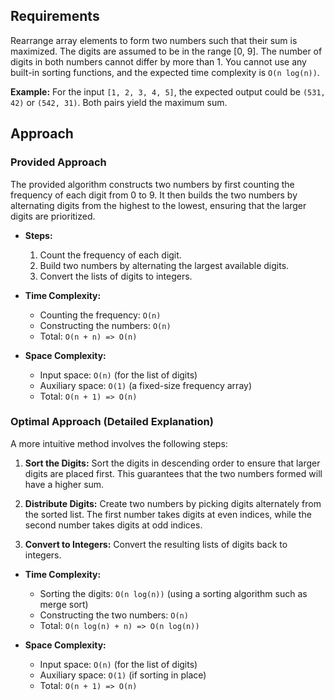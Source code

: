## Requirements
Rearrange array elements to form two numbers such that their sum is maximized. The digits are assumed to be in the range [0, 9]. The number of digits in both numbers cannot differ by more than 1. You cannot use any built-in sorting functions, and the expected time complexity is `O(n log(n))`.

**Example:** 
For the input `[1, 2, 3, 4, 5]`, the expected output could be `(531, 42)` or `(542, 31)`. Both pairs yield the maximum sum.

## Approach

### Provided Approach
The provided algorithm constructs two numbers by first counting the frequency of each digit from 0 to 9. It then builds the two numbers by alternating digits from the highest to the lowest, ensuring that the larger digits are prioritized.

- **Steps:**
  1. Count the frequency of each digit.
  2. Build two numbers by alternating the largest available digits.
  3. Convert the lists of digits to integers.

- **Time Complexity:**
  - Counting the frequency: `O(n)`
  - Constructing the numbers: `O(n)` 
  - Total: `O(n + n) => O(n)`

- **Space Complexity:**
  - Input space: `O(n)` (for the list of digits)
  - Auxiliary space: `O(1)` (a fixed-size frequency array)
  - Total: `O(n + 1) => O(n)`

### Optimal Approach (Detailed Explanation)
A more intuitive method involves the following steps:

1. **Sort the Digits:**
   Sort the digits in descending order to ensure that larger digits are placed first. This guarantees that the two numbers formed will have a higher sum.

2. **Distribute Digits:**
   Create two numbers by picking digits alternately from the sorted list. The first number takes digits at even indices, while the second number takes digits at odd indices.

3. **Convert to Integers:**
   Convert the resulting lists of digits back to integers.

- **Time Complexity:**
  - Sorting the digits: `O(n log(n))` (using a sorting algorithm such as merge sort)
  - Constructing the two numbers: `O(n)`
  - Total: `O(n log(n) + n) => O(n log(n))`

- **Space Complexity:**
  - Input space: `O(n)` (for the list of digits)
  - Auxiliary space: `O(1)` (if sorting in place)
  - Total: `O(n + 1) => O(n)`